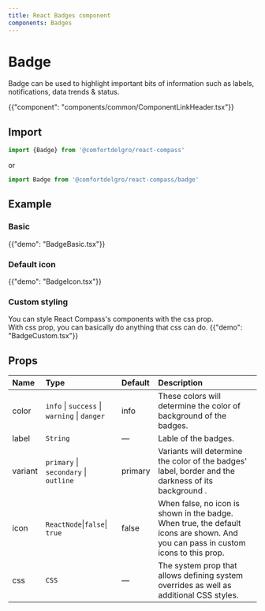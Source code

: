 ```yaml
---
title: React Badges component
components: Badges
---
```


# Badge

<p class="description">Badge can be used to highlight important bits of information such as labels, notifications, data trends & status.</p>

{{"component": "components/common/ComponentLinkHeader.tsx"}}

## Import

```js
import {Badge} from '@comfortdelgro/react-compass'
```

or

```js
import Badge from '@comfortdelgro/react-compass/badge'
```

## Example

### Basic

{{"demo": "BadgeBasic.tsx"}}

### Default icon

{{"demo": "BadgeIcon.tsx"}}

### Custom styling

You can style React Compass's components with the css prop.<br>
With css prop, you can basically do anything that css can do.
{{"demo": "BadgeCustom.tsx"}}

## Props

| Name    | Type                                         | Default | Description                                                                                                                       |
| :------ | :------------------------------------------- | :------ | :-------------------------------------------------------------------------------------------------------------------------------- |
| color   | `info` \| `success` \| `warning` \| `danger` | info    | These colors will determine the color of background of the badges.                                                                |
| label   | `String `                                    | —       | Lable of the badges.                                                                                                              |
| variant | `primary` \| `secondary` \| `outline`        | primary | Variants will determine the color of the badges' label, border and the darkness of its background .                               |
| icon    | `ReactNode`\|`false`\| `true`                | false   | When false, no icon is shown in the badge. When true, the default icons are shown. And you can pass in custom icons to this prop. |
| css     | `CSS`                                        | —       | The system prop that allows defining system overrides as well as additional CSS styles.                                           |
